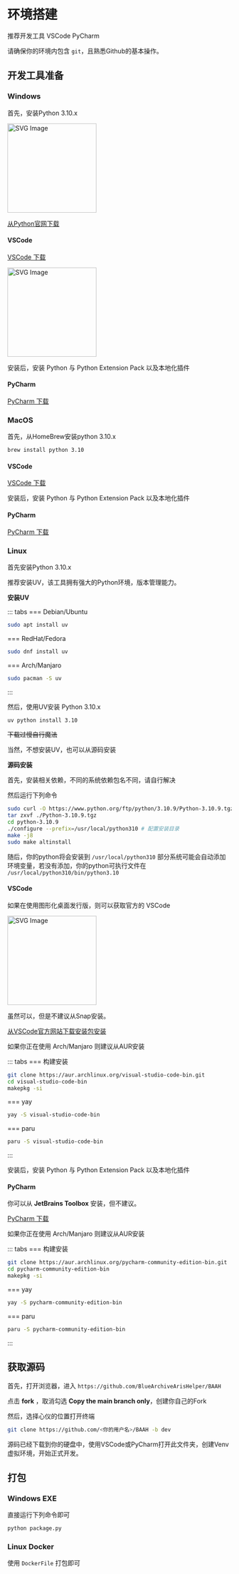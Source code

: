 # 环境搭建

推荐开发工具 VSCode PyCharm

请确保你的环境内包含 `git`，且熟悉Github的基本操作。

## 开发工具准备

### Windows

首先，安装Python 3.10.x

<a href="https://apps.microsoft.com/detail/9PJPW5LDXLZ5" title="从Microsoft Store下载"><img src="/img/website/Get-it-form-Microsoft.svg" alt="SVG Image" width="200" height="200"></a>

[从Python官网下载](https://www.python.org/ftp/python/3.10.9/python-3.10.9-amd64.exe)

#### VSCode

[VSCode 下载](https://code.visualstudio.com)

<a href="https://apps.microsoft.com/detail/XP9KHM4BK9FZ7Q" title="从Microsoft Store下载"><img src="/img/website/Get-it-form-Microsoft.svg" alt="SVG Image" width="200" height="200"></a>

安装后，安装 Python 与 Python Extension Pack 以及本地化插件

#### PyCharm

[PyCharm 下载](https://www.jetbrains.com/zh-cn/pycharm/)

### MacOS

首先，从HomeBrew安装python 3.10.x

``` bash
brew install python 3.10
```

#### VSCode

[VSCode 下载](https://code.visualstudio.com)

安装后，安装 Python 与 Python Extension Pack 以及本地化插件

#### PyCharm

[PyCharm 下载](https://www.jetbrains.com/zh-cn/pycharm/)

### Linux

首先安装Python 3.10.x

推荐安装UV，该工具拥有强大的Python环境，版本管理能力。

**安装UV**

::: tabs
=== Debian/Ubuntu
``` bash
sudo apt install uv
```
=== RedHat/Fedora
``` bash
sudo dnf install uv
```
=== Arch/Manjaro
``` bash
sudo pacman -S uv
```
:::

然后，使用UV安装 Python 3.10.x

``` bash
uv python install 3.10
```

~~下载过慢自行魔法~~

当然，不想安装UV，也可以从源码安装

**源码安装**

首先，安装相关依赖，不同的系统依赖包名不同，请自行解决

然后运行下列命令

``` bash
sudo curl -O https://www.python.org/ftp/python/3.10.9/Python-3.10.9.tgz
tar zxvf ./Python-3.10.9.tgz
cd python-3.10.9
./configure --prefix=/usr/local/python310 # 配置安装目录
make -j8
sudo make altinstall
```

随后，你的python将会安装到 `/usr/local/python310` 部分系统可能会自动添加环境变量，若没有添加，你的python可执行文件在 `/usr/local/python310/bin/python3.10`

#### VSCode

如果在使用图形化桌面发行版，则可以获取官方的 VSCode

<a href="https://snapcraft.io/code" title="从Snap Store下载"><img src="/img/website/Get-it-from-Snap-Store/zh-tw.svg" alt="SVG Image" width="200" height="200"></a>

虽然可以，但是不建议从Snap安装。

[从VSCode官方网站下载安装包安装](https://code.visualstudio.com)

如果你正在使用 Arch/Manjaro 则建议从AUR安装

::: tabs
=== 构建安装
``` bash
git clone https://aur.archlinux.org/visual-studio-code-bin.git
cd visual-studio-code-bin
makepkg -si
```
=== yay
``` bash
yay -S visual-studio-code-bin
```
=== paru
``` bash
paru -S visual-studio-code-bin
```
:::

安装后，安装 Python 与 Python Extension Pack 以及本地化插件

#### PyCharm

你可以从 **JetBrains Toolbox** 安装，但不建议。

[PyCharm 下载](https://www.jetbrains.com/zh-cn/pycharm/)

如果你正在使用 Arch/Manjaro 则建议从AUR安装

::: tabs
=== 构建安装
``` bash
git clone https://aur.archlinux.org/pycharm-community-edition-bin.git
cd pycharm-community-edition-bin
makepkg -si
```
=== yay
``` bash
yay -S pycharm-community-edition-bin
```
=== paru
``` bash
paru -S pycharm-community-edition-bin
```
:::

## 获取源码

首先，打开浏览器，进入 `https://github.com/BlueArchiveArisHelper/BAAH`

点击 **fork** ，取消勾选 **Copy the main branch only**，创建你自己的Fork

然后，选择心仪的位置打开终端

``` bash
git clone https://github.com/<你的用户名>/BAAH -b dev
```

源码已经下载到你的硬盘中，使用VSCode或PyCharm打开此文件夹，创建Venv虚拟环境，开始正式开发。

## 打包

### Windows EXE

直接运行下列命令即可
``` cmd
python package.py
```

### Linux Docker

使用 `DockerFile` 打包即可